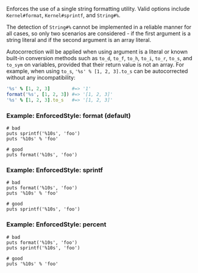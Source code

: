 Enforces the use of a single string formatting utility.
Valid options include `Kernel#format`, `Kernel#sprintf`, and `String#%`.

The detection of `String#%` cannot be implemented in a reliable
manner for all cases, so only two scenarios are considered -
if the first argument is a string literal and if the second
argument is an array literal.

Autocorrection will be applied when using argument is a literal or known built-in conversion
methods such as `to_d`, `to_f`, `to_h`, `to_i`, `to_r`, `to_s`, and `to_sym` on variables,
provided that their return value is not an array. For example, when using `to_s`,
`'%s' % [1, 2, 3].to_s` can be autocorrected without any incompatibility:

```ruby
'%s' % [1, 2, 3]        #=> '1'
format('%s', [1, 2, 3]) #=> '[1, 2, 3]'
'%s' % [1, 2, 3].to_s   #=> '[1, 2, 3]'
```

### Example: EnforcedStyle: format (default)
    # bad
    puts sprintf('%10s', 'foo')
    puts '%10s' % 'foo'

    # good
    puts format('%10s', 'foo')

### Example: EnforcedStyle: sprintf
    # bad
    puts format('%10s', 'foo')
    puts '%10s' % 'foo'

    # good
    puts sprintf('%10s', 'foo')

### Example: EnforcedStyle: percent
    # bad
    puts format('%10s', 'foo')
    puts sprintf('%10s', 'foo')

    # good
    puts '%10s' % 'foo'
